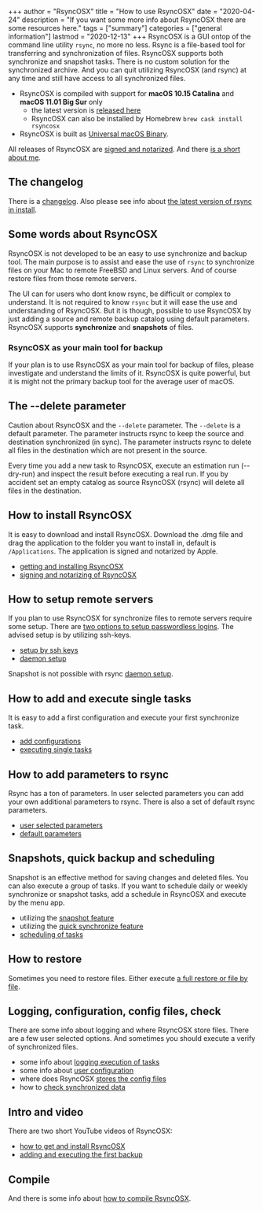 +++
author = "RsyncOSX"
title = "How to use RsyncOSX"
date = "2020-04-24"
description = "If you want some more info about RsyncOSX there are some resources here."
tags = ["summary"]
categories = ["general information"]
lastmod = "2020-12-13"
+++
RsyncOSX is a GUI ontop of the command line utility `rsync`, no more no less. Rsync is a file-based tool for transferring and synchronization of files. RsyncOSX supports both synchronize and snapshot tasks. There is no custom solution for the synchronized archive. And you can quit utilizing RsyncOSX (and rsync) at any time and still have access to all synchronized files.

- RsyncOSX is compiled with support for **macOS 10.15 Catalina** and **macOS 11.01 Big Sur** only
  - the latest version is [released here](https://github.com/rsyncOSX/RsyncOSX/releases)
  - RsyncOSX can also be installed by Homebrew `brew cask install rsyncosx`
- RsyncOSX is built as [Universal macOS Binary](https://developer.apple.com/documentation/xcode/building_a_universal_macos_binary).

All releases of RsyncOSX are [signed and notarized](/post/notarized/). And there [is a short about me](/about).

## The changelog

There is a [changelog](/post/changelog/). Also please see info about [the latest version of rsync in install](/post/rsync/).

## Some words about RsyncOSX

RsyncOSX is not developed to be an easy to use synchronize and backup tool. The main purpose is to assist and ease the use of `rsync` to synchronize files on your Mac to remote FreeBSD and Linux servers. And of course restore files from those remote servers.

The UI can for users who dont know rsync, be difficult or complex to understand. It is not required to know `rsync` but it will ease the use and understanding of RsyncOSX. But it is though, possible to use RsyncOSX by just adding a source and remote backup catalog using default parameters. RsyncOSX supports **synchronize** and **snapshots** of files.

### RsyncOSX as your main tool for backup

If your plan is to use RsyncOSX as your main tool for backup of files, please investigate and understand the limits of it. RsyncOSX is quite powerful, but it is might not the primary backup tool for the average user of macOS.

## The --delete parameter

Caution about RsyncOSX and the `--delete` parameter. The `--delete` is a default parameter. The parameter instructs rsync to keep the source and destination synchronized (in sync). The parameter instructs rsync to delete all files in the destination which are not present in the source.

Every time you add a new task to RsyncOSX, execute an estimation run (--dry-run) and inspect the result before executing a real run. If you by accident set an empty catalog as source RsyncOSX (rsync) will delete all files in the destination.

## How to install RsyncOSX

It is easy to download and install RsyncOSX. Download the .dmg file and drag the application to the folder you want to install in, default is `/Applications`. The application is signed and notarized by Apple.

 - [getting and installing RsyncOSX](/post/rsyncosx/)
 - [signing and notarizing of RsyncOSX](/post/notarized/)

## How to setup remote servers

If you plan to use RsyncOSX for synchronize files to remote servers require some setup. There are [two options to setup passwordless logins](/post/remotelogins/). The advised setup is by utilizing ssh-keys.

- [setup by ssh keys](/post/ssh/)
- [daemon setup](/post/rsyncdaemon/)

Snapshot is not possible with rsync [daemon setup](/post/rsyncdaemon/).

## How to add and execute single tasks

It is easy to add a first configuration and execute your first synchronize task.

- [add configurations](/post/addconfigurations/)
- [executing single tasks](/post/singletask/)

## How to add parameters to rsync

Rsync has a ton of parameters. In user selected parameters you can add your own additional parameters to rsync. There is also a set of default rsync parameters.

- [user selected parameters](/post/userparameters/)
- [default parameters](/post/rsyncparameters)

## Snapshots, quick backup and scheduling

Snapshot is an effective method for saving changes and deleted files. You can also execute a group of tasks. If you want to schedule daily or weekly synchronize or snapshot tasks, add a schedule in RsyncOSX and execute by the menu app.

- utilizing the [snapshot feature](/post/snapshots/)
- utilizing the [quick synchronize feature](/post/quickbackup/)
- [scheduling of tasks](/post/scheduletasks/)

## How to restore

Sometimes you need to restore files. Either execute [a full restore or file by file](/post/restore/).

## Logging, configuration, config files, check

There are some info about logging and where RsyncOSX store files. There are a few user selected options. And sometimes you should execute a verify of synchronized files.

- some info about [logging execution of tasks](/post/logging/)
- some info about [user configuration](/post/userconfiguration/)
- where does RsyncOSX [stores the config files](/post/configfiles/)
- how to [check synchronized data](/post/check/)

## Intro and video

There are two short YouTube videos of RsyncOSX:

- [how to get and install RsyncOSX](https://youtu.be/d-srHjL2F-0)
- [adding and executing the first backup](https://youtu.be/vS5_rXdTtZ8)

## Compile

And there is some info about [how to compile RsyncOSX](/post/compile/).
